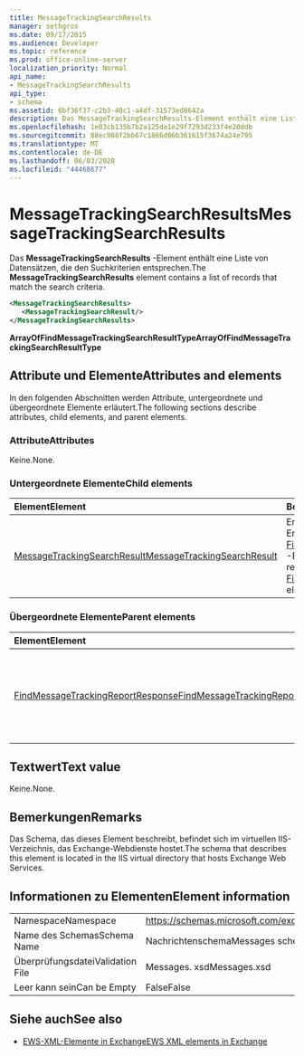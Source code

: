```yaml
---
title: MessageTrackingSearchResults
manager: sethgros
ms.date: 09/17/2015
ms.audience: Developer
ms.topic: reference
ms.prod: office-online-server
localization_priority: Normal
api_name:
- MessageTrackingSearchResults
api_type:
- schema
ms.assetid: 6bf36f37-c2b3-40c1-a4df-31573ed8642a
description: Das MessageTrackingSearchResults-Element enthält eine Liste von Datensätzen, die den Suchkriterien entsprechen.
ms.openlocfilehash: 1e03cb135b7b2a125da1e29f7293d233f4e20ddb
ms.sourcegitcommit: 88ec988f2bb67c1866d06b361615f3674a24e795
ms.translationtype: MT
ms.contentlocale: de-DE
ms.lasthandoff: 06/03/2020
ms.locfileid: "44468677"
---
```

# <a name="messagetrackingsearchresults"></a><span data-ttu-id="dde39-103">MessageTrackingSearchResults</span><span class="sxs-lookup"><span data-stu-id="dde39-103">MessageTrackingSearchResults</span></span>

<span data-ttu-id="dde39-104">Das **MessageTrackingSearchResults** -Element enthält eine Liste von Datensätzen, die den Suchkriterien entsprechen.</span><span class="sxs-lookup"><span data-stu-id="dde39-104">The **MessageTrackingSearchResults** element contains a list of records that match the search criteria.</span></span> 
  
```XML
<MessageTrackingSearchResults>
   <MessageTrackingSearchResult/>
</MessageTrackingSearchResults>
```

 <span data-ttu-id="dde39-105">**ArrayOfFindMessageTrackingSearchResultType**</span><span class="sxs-lookup"><span data-stu-id="dde39-105">**ArrayOfFindMessageTrackingSearchResultType**</span></span>
## <a name="attributes-and-elements"></a><span data-ttu-id="dde39-106">Attribute und Elemente</span><span class="sxs-lookup"><span data-stu-id="dde39-106">Attributes and elements</span></span>

<span data-ttu-id="dde39-107">In den folgenden Abschnitten werden Attribute, untergeordnete und übergeordnete Elemente erläutert.</span><span class="sxs-lookup"><span data-stu-id="dde39-107">The following sections describe attributes, child elements, and parent elements.</span></span>
  
### <a name="attributes"></a><span data-ttu-id="dde39-108">Attribute</span><span class="sxs-lookup"><span data-stu-id="dde39-108">Attributes</span></span>

<span data-ttu-id="dde39-109">Keine.</span><span class="sxs-lookup"><span data-stu-id="dde39-109">None.</span></span>
  
### <a name="child-elements"></a><span data-ttu-id="dde39-110">Untergeordnete Elemente</span><span class="sxs-lookup"><span data-stu-id="dde39-110">Child elements</span></span>

|<span data-ttu-id="dde39-111">**Element**</span><span class="sxs-lookup"><span data-stu-id="dde39-111">**Element**</span></span>|<span data-ttu-id="dde39-112">**Beschreibung**</span><span class="sxs-lookup"><span data-stu-id="dde39-112">**Description**</span></span>|
|:-----|:-----|
|[<span data-ttu-id="dde39-113">MessageTrackingSearchResult</span><span class="sxs-lookup"><span data-stu-id="dde39-113">MessageTrackingSearchResult</span></span>](messagetrackingsearchresult.md) <br/> |<span data-ttu-id="dde39-114">Enthält ein einzelnes Nachrichten Ergebnis für ein [FindMessageTrackingReportResponse](findmessagetrackingreportresponse.md) -Element.</span><span class="sxs-lookup"><span data-stu-id="dde39-114">Contains a single message result for a [FindMessageTrackingReportResponse](findmessagetrackingreportresponse.md) element.</span></span>  <br/> |
   
### <a name="parent-elements"></a><span data-ttu-id="dde39-115">Übergeordnete Elemente</span><span class="sxs-lookup"><span data-stu-id="dde39-115">Parent elements</span></span>

|<span data-ttu-id="dde39-116">**Element**</span><span class="sxs-lookup"><span data-stu-id="dde39-116">**Element**</span></span>|<span data-ttu-id="dde39-117">**Beschreibung**</span><span class="sxs-lookup"><span data-stu-id="dde39-117">**Description**</span></span>|
|:-----|:-----|
|[<span data-ttu-id="dde39-118">FindMessageTrackingReportResponse</span><span class="sxs-lookup"><span data-stu-id="dde39-118">FindMessageTrackingReportResponse</span></span>](findmessagetrackingreportresponse.md) <br/> |<span data-ttu-id="dde39-119">Enthält den Status und das Ergebnis einer einzelnen [FindMessageTrackingReport-Vorgangs](findmessagetrackingreport-operation.md) Anforderung.</span><span class="sxs-lookup"><span data-stu-id="dde39-119">Contains the status and result of a single [FindMessageTrackingReport operation](findmessagetrackingreport-operation.md) request.</span></span>  <br/> |
   
## <a name="text-value"></a><span data-ttu-id="dde39-120">Textwert</span><span class="sxs-lookup"><span data-stu-id="dde39-120">Text value</span></span>

<span data-ttu-id="dde39-121">Keine.</span><span class="sxs-lookup"><span data-stu-id="dde39-121">None.</span></span>
  
## <a name="remarks"></a><span data-ttu-id="dde39-122">Bemerkungen</span><span class="sxs-lookup"><span data-stu-id="dde39-122">Remarks</span></span>

<span data-ttu-id="dde39-123">Das Schema, das dieses Element beschreibt, befindet sich im virtuellen IIS-Verzeichnis, das Exchange-Webdienste hostet.</span><span class="sxs-lookup"><span data-stu-id="dde39-123">The schema that describes this element is located in the IIS virtual directory that hosts Exchange Web Services.</span></span>
  
## <a name="element-information"></a><span data-ttu-id="dde39-124">Informationen zu Elementen</span><span class="sxs-lookup"><span data-stu-id="dde39-124">Element information</span></span>

|||
|:-----|:-----|
|<span data-ttu-id="dde39-125">Namespace</span><span class="sxs-lookup"><span data-stu-id="dde39-125">Namespace</span></span>  <br/> |https://schemas.microsoft.com/exchange/services/2006/messages  <br/> |
|<span data-ttu-id="dde39-126">Name des Schemas</span><span class="sxs-lookup"><span data-stu-id="dde39-126">Schema Name</span></span>  <br/> |<span data-ttu-id="dde39-127">Nachrichtenschema</span><span class="sxs-lookup"><span data-stu-id="dde39-127">Messages schema</span></span>  <br/> |
|<span data-ttu-id="dde39-128">Überprüfungsdatei</span><span class="sxs-lookup"><span data-stu-id="dde39-128">Validation File</span></span>  <br/> |<span data-ttu-id="dde39-129">Messages. xsd</span><span class="sxs-lookup"><span data-stu-id="dde39-129">Messages.xsd</span></span>  <br/> |
|<span data-ttu-id="dde39-130">Leer kann sein</span><span class="sxs-lookup"><span data-stu-id="dde39-130">Can be Empty</span></span>  <br/> |<span data-ttu-id="dde39-131">False</span><span class="sxs-lookup"><span data-stu-id="dde39-131">False</span></span>  <br/> |
   
## <a name="see-also"></a><span data-ttu-id="dde39-132">Siehe auch</span><span class="sxs-lookup"><span data-stu-id="dde39-132">See also</span></span>



- [<span data-ttu-id="dde39-133">EWS-XML-Elemente in Exchange</span><span class="sxs-lookup"><span data-stu-id="dde39-133">EWS XML elements in Exchange</span></span>](ews-xml-elements-in-exchange.md)

